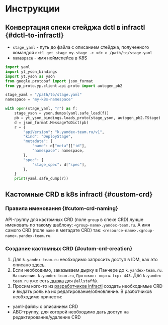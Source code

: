 # Инструкции

## Конвертация спеки стейджа dctl в infractl {#dctl-to-infractl}

* `stage_yaml` - путь до файла с описанием стейджа, полученного командой `dctl get stage my-stage -c xdc > /path/to/stage.yaml`
* `namespace` - имя неймспейса в K8S

```python
import yaml
import yt_yson_bindings
import yt.yson as yson
from google.protobuf import json_format
from yp_proto.yp.client.api.proto import autogen_pb2

stage_yaml = "/path/to/stage.yaml"
namespace = "my-k8s-namespace"

with open(stage_yaml, "r") as f:
    stage_yson = yson.dumps(yaml.safe_load(f))
    pb = yt_yson_bindings.loads_proto(stage_yson, autogen_pb2.TStage)
    d = json_format.MessageToDict(pb)
    r = {
        "apiVersion": "k.yandex-team.ru/v1",
        "kind": "DeployStage",
        "metadata": {
            "name": d["meta"]["id"],
            "namespace": namespace,
        },
        "spec": {
            "stage_spec": d["spec"],
        },
    }
    print(yaml.safe_dump(r))
```

## Кастомные CRD в k8s infractl {#custom-crd}
### Правила именования {#cutom-crd-naming}
API-группу для кастомных CRD (поле `group` в спеке CRD) лучше именовать по такому шаблону: `<group-name>.yandex-team.ru`.
А имя самого CRD (поле `name` в метадате CRD) так: `<resource-name>.<group-name>.yandex-team.ru`.

### Создание кастомных CRD {#cutom-crd-creation}
1. Для `k.yandex-team.ru` необходимо запросить доступ в IDM, как это описано [здесь](https://docs.yandex-team.ru/infractl/howto#access).
2. Если необходимо, заказываем дырку в Панчере до `k.yandex-team.ru`.  `Назначение`: `k.yandex-team.ru`, `Протокол: порты`: `tcp: 443`. Для `k.yandex-team.ru` уже есть [дырка](https://puncher.yandex-team.ru/?id=623b1ae55053cea81d7ff75c) для `@allstaff@`.
3. Просим кого-то из [разработчиков infractl](https://abc.yandex-team.ru/services/infractl/?scope=development) создать необходимые CRD и выдать роль на их редатирование/обновление. В разботчиков необходимо принести:
* yaml-файлы с описанием CRD
* ABC-группу, для которой необходимо дать доступ на редактирование/удаление CRD

